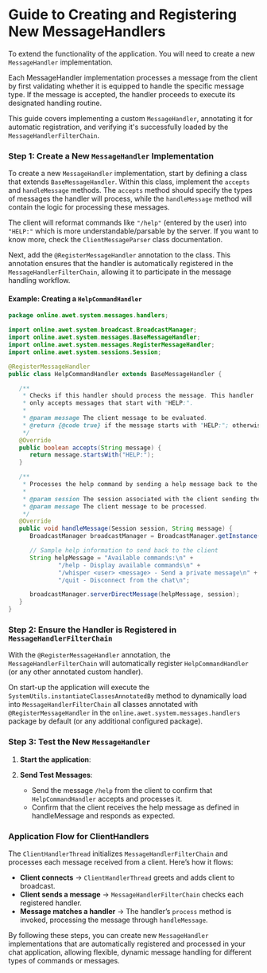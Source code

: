 # Guide to Creating and Registering New MessageHandlers

To extend the functionality of the application. You will need to create a new `MessageHandler` implementation. 

Each MessageHandler implementation processes a message from the client by first validating whether it is equipped to handle the specific message type. If the message is accepted, the handler proceeds to execute its designated handling routine.

This guide covers implementing a custom `MessageHandler`, annotating it for automatic registration, and verifying it's successfully loaded by the `MessageHandlerFilterChain`.

### Step 1: Create a New `MessageHandler` Implementation

To create a new `MessageHandler` implementation, start by defining a class that extends `BaseMessageHandler`. Within this class, implement the `accepts` and `handleMessage` methods. The `accepts` method should specify the types of messages the handler will process, while the `handleMessage` method will contain the logic for processing these messages.

The client will reformat commands like `"/help"` (entered by the user) into `"HELP:"` which is more understandable/parsable by the server. If you want to know more, check the `ClientMessageParser` class documentation.

Next, add the `@RegisterMessageHandler` annotation to the class. This annotation ensures that the handler is automatically registered in the `MessageHandlerFilterChain`, allowing it to participate in the message handling workflow.

#### Example: Creating a `HelpCommandHandler`

```java
package online.awet.system.messages.handlers;

import online.awet.system.broadcast.BroadcastManager;
import online.awet.system.messages.BaseMessageHandler;
import online.awet.system.messages.RegisterMessageHandler;
import online.awet.system.sessions.Session;

@RegisterMessageHandler
public class HelpCommandHandler extends BaseMessageHandler {

   /**
    * Checks if this handler should process the message. This handler
    * only accepts messages that start with "HELP:".
    *
    * @param message The client message to be evaluated.
    * @return {@code true} if the message starts with "HELP:"; otherwise, {@code false}.
    */
   @Override
   public boolean accepts(String message) {
      return message.startsWith("HELP:");
   }

   /**
    * Processes the help command by sending a help message back to the requesting client.
    *
    * @param session The session associated with the client sending the message.
    * @param message The client message to be processed.
    */
   @Override
   public void handleMessage(Session session, String message) {
      BroadcastManager broadcastManager = BroadcastManager.getInstance();

      // Sample help information to send back to the client
      String helpMessage = "Available commands:\n" +
              "/help - Display available commands\n" +
              "/whisper <user> <message> - Send a private message\n" +
              "/quit - Disconnect from the chat\n";

      broadcastManager.serverDirectMessage(helpMessage, session);
   }
}
```

### Step 2: Ensure the Handler is Registered in `MessageHandlerFilterChain`

With the `@RegisterMessageHandler` annotation, the `MessageHandlerFilterChain` will automatically register `HelpCommandHandler` (or any other annotated custom handler).

On start-up the application will execute the `SystemUtils.instantiateClassesAnnotatedBy` method to dynamically load into `MessageHandlerFilterChain` all classes annotated with `@RegisterMessageHandler` in the `online.awet.system.messages.handlers` package by default (or any additional configured package).

### Step 3: Test the New `MessageHandler`

1. **Start the application**:

2. **Send Test Messages**:
   - Send the message `/help` from the client to confirm that `HelpCommandHandler` accepts and processes it.
   - Confirm that the client receives the help message as defined in handleMessage and responds as expected.

### Application Flow for ClientHandlers

The `ClientHandlerThread` initializes `MessageHandlerFilterChain` and processes each message received from a client. Here’s how it flows:

- **Client connects** → `ClientHandlerThread` greets and adds client to broadcast.
- **Client sends a message** → `MessageHandlerFilterChain` checks each registered handler.
- **Message matches a handler** → The handler’s `process` method is invoked, processing the message through `handleMessage`.

By following these steps, you can create new `MessageHandler` implementations that are automatically registered and processed in your chat application, allowing flexible, dynamic message handling for different types of commands or messages.